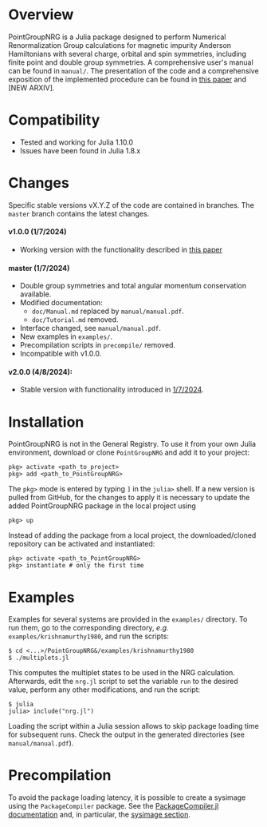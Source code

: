 # Overview
PointGroupNRG is a Julia package designed to perform
Numerical Renormalization Group calculations for magnetic
impurity Anderson Hamiltonians with several charge, orbital
and spin symmetries, including finite point and double group
symmetries. A comprehensive user's manual can be found in
`manual/`. The presentation of the code and a comprehensive
exposition of the implemented procedure can be found in
[this paper](https://arxiv.org/abs/2307.03658) and [NEW
ARXIV].

# Compatibility
- Tested and working for Julia 1.10.0
- Issues have been found in Julia 1.8.x

# Changes

Specific stable versions vX.Y.Z of the code are contained in
branches. The `master` branch contains the latest changes.

#### v1.0.0 (1/7/2024)
- Working version with the functionality described in [this paper](https://arxiv.org/abs/2307.03658)

#### master (1/7/2024)
- Double group symmetries and total angular momentum conservation
available.
- Modified documentation:
    - `doc/Manual.md` replaced by `manual/manual.pdf`.
    - `doc/Tutorial.md` removed.
- Interface changed, see `manual/manual.pdf`.
- New examples in `examples/`.
- Precompilation scripts in `precompile/` removed.
- Incompatible with v1.0.0.

#### v2.0.0 (4/8/2024):
- Stable version with functionality introduced in
[1/7/2024](#master-(1/7/2024)).

# Installation
PointGroupNRG is not in the General Registry. To use it from
your own Julia environment, download or clone `PointGroupNRG` and
add it to your project:

    pkg> activate <path_to_project> 
    pkg> add <path_to_PointGroupNRG>

The `pkg>` mode is entered by typing `]` in the `julia>`
shell. If a new version is pulled from GitHub, for the
changes to apply it is necessary to update the added
PointGroupNRG package in the local project using

    pkg> up

Instead of adding the package from a local project, the
downloaded/cloned repository can be activated and
instantiated:

    pkg> activate <path_to_PointGroupNRG>
    pkg> instantiate # only the first time

# Examples
Examples for several systems are provided in the `examples/`
directory. To run them, go to the corresponding directory,
_e.g._ `examples/krishnamurthy1980`, and run the scripts:

    $ cd <...>/PointGroupNRG&/examples/krishnamurthy1980
    $ ./multiplets.jl

This computes the multiplet states to be used in the
NRG calculation. Afterwards, edit the `nrg.jl` script to set
the variable `run` to the desired value, perform any other
modifications, and run the script:

    $ julia
    julia> include("nrg.jl")

Loading the script within a Julia session allows to skip
package loading time for subsequent runs. Check the output
in the generated directories (see `manual/manual.pdf`).

# Precompilation
To avoid the package loading latency, it is possible to
create a sysimage using the `PackageCompiler` package. 
See the [PackageCompiler.jl documentation](https://julialang.github.io/PackageCompiler.jl/stable/) and, in particular, the [sysimage section](https://julialang.github.io/PackageCompiler.jl/stable/sysimages.html).
